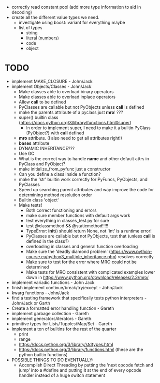 
 - correctly read constant pool (add more type information to aid in decoding)
 - create all the different value types we need.
    - investigate using boost::variant for everything maybe
    - list of types
        - string
        - literal (numbers)
        - code
        - object

# TODO
 - implement MAKE_CLOSURE - John/Jack
 - implement Objects/Classes - John/Jack
    - Make classes able to overload binary operators
    - Make classes able to overload inplace operators
    - Allow __call__ to be defined
    - PyClasses are callable but not PyObjects unless __call__ is defined
    - make the parents attribute of a pyclass just __mro__! ???
    - super() builtin class (https://docs.python.org/3/library/functions.html#super)
        - In order to implement super, I need to make it a builtin PyClass (PyObject?) with __call__ defined
    - __mro__ attribute. (I also need to get all attributes right!)
    - __bases__ attribute
    - DYNAMIC INHERITANCE???
    - Use GC
    - What is the correct way to handle __name__ and other default attrs in PyClass and PyObject?
    - make initialize_from_pyfunc just a constructor
    - Can you define a class inside a function?
    - make the 'str' builtin work correctly for PyFuncs, PyObjects, and PyClasses
    - Speed up searching parent attributes and way improve the code for determining method resolution order
    - Builtin class 'object'
    - Make tests!
        - Both correct functioning and errors
        - make sure member functions with default args work
        - test everything in classes_test.py for sure
        - test @classmethod &&  @staticmethod!!!!!
        - TypeError: __init__() should return None, not 'int' is a runtime error!
        - PyClasses are callable but not PyObjects, test that (unless __call__ is defined in the class?)
        - overloading in classes and general function overloading
        - Make sure the 'deadly diamond problem' (https://www.python-course.eu/python3_multiple_inheritance.php) resolves correctly
        - Make sure to test for the error where MRO could not be determined
        - Make tests for MRO consistent with complicated examples lower down in https://www.python.org/download/releases/2.3/mro/
 - implement variadic functions - John Jack
 - finish implement continue/break/try/except - John/Jack
 - kwarg functions - John/Jack
 - find a testing framework that specifically tests python interpreters - John/Jack or Garth
 - Create a formatted error handling function - Gareth
 - implement garbage collection - Gareth
 - implement generators/iterators - Gareth
 - primitive types for Lists/Tupples/Map/Set - Gareth
 - implement a ton of builtins for the rest of the quarter
    - print 
    - range
    - https://docs.python.org/3/library/stdtypes.html
    - https://docs.python.org/3/library/functions.html (these are the python builtin functions)
- POSSIBLE THINGS TO DO EVENTUALLY:
    - Accomplish Direct Threading by putting the 'next opcode fetch and jump' into a #define and
      putting it at the end of every opcode handler instead of a huge switch statement